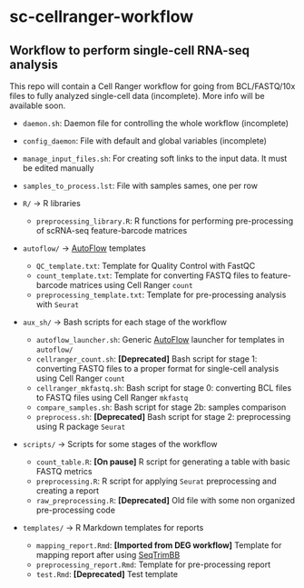 # sc-cellranger-workflow

## Workflow to perform single-cell RNA-seq analysis

This repo will contain a Cell Ranger workflow for going from BCL/FASTQ/10x files to fully analyzed single-cell data (incomplete). More info will be available soon.

- `daemon.sh`: Daemon file for controlling the whole workflow (incomplete)

- `config_daemon`: File with default and global variables (incomplete)

- `manage_input_files.sh`: For creating soft links to the input data. It must be edited manually

- `samples_to_process.lst`: File with samples sames, one per row

- `R/` -> R libraries
    - `preprocessing_library.R`: R functions for performing pre-processing of scRNA-seq feature-barcode matrices

- `autoflow/` -> [AutoFlow](https://github.com/seoanezonjic/autoflow) templates
    - `QC_template.txt`: Template for Quality Control with FastQC
    - `count_template.txt`: Template for converting FASTQ files to feature-barcode matrices using Cell Ranger `count`
    - `preprocessing_template.txt`: Template for pre-processing analysis with `Seurat`

- `aux_sh/` -> Bash scripts for each stage of the workflow
    - `autoflow_launcher.sh`: Generic [AutoFlow](https://github.com/seoanezonjic/autoflow) launcher for templates in `autoflow/`
    - `cellranger_count.sh`: **[Deprecated]** Bash script for stage 1: converting FASTQ files to a proper format for single-cell analysis using Cell Ranger `count`
    - `cellranger_mkfastq.sh`: Bash script for stage 0: converting BCL files to FASTQ files using Cell Ranger `mkfastq`
    - `compare_samples.sh`: Bash script for stage 2b: samples comparison
    - `preprocess.sh`: **[Deprecated]** Bash script for stage 2: preprocessing using R package `Seurat`

- `scripts/` -> Scripts for some stages of the workflow
    - `count_table.R`: **[On pause]** R script for generating a table with basic FASTQ metrics
    - `preprocessing.R`: R script for applying `Seurat` preprocessing and creating a report
    - `raw_preprocessing.R`: **[Deprecated]** Old file with some non organized pre-processing code

- `templates/` -> R Markdown templates for reports
    - `mapping_report.Rmd`: **[Imported from DEG workflow]** Template for mapping report after using [SeqTrimBB](https://github.com/rafnunser/seqtrimbb)
    - `preprocessing_report.Rmd`: Template for pre-processing report
    - `test.Rmd`: **[Deprecated]** Test template
